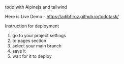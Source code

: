 todo with Alpinejs and tailwind

Here is Live Demo - https://adibfiroz.github.io/todotask/

Instruction for deployment
1. go to your project settings
2. to pages section
3. select your main branch
4. save it
5. wait for it to deploy
